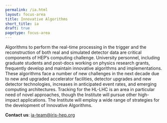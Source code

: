 ```yaml
---
permalink: /ia.html
layout: focus-area
title: Innovative Algorithms
short_title: ia
draft: true
pagetype: focus-area
---
```


Algorithms to perform the real-time processing in the trigger and
the reconstruction of both real and simulated detector data are
critical components of HEP’s computing challenge. University
personnel, including graduate students and post-docs working on
physics research grants, frequently develop and maintain innovative
algorithms and implementations. These algorithms face a number of
new challenges in the next decade due to new and upgraded accelerator
facilities, detector upgrades and new detector technologies, increases
in anticipated event rates, and emerging computing architectures.
Tracking for the HL-LHC is an area in particular need of novel
approaches, though the Institute will pursue other high-impact
applications. The Institute will employ a wide range of strategies
for the development of Innovative Algorithms.
  
  **Contact us**: [ia-team@iris-hep.org](mailto:ia-team@iris-hep.org)


